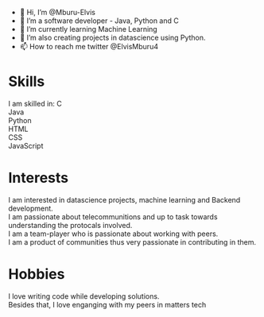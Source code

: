 - 👋 Hi, I’m @Mburu-Elvis
- 👀 I’m a software developer - Java, Python and C
- 🌱 I’m currently learning Machine Learning
- 💞️ I’m also creating projects in datascience using Python.
- 📫 How to reach me twitter @ElvisMburu4

# Skills
I am skilled in:
  C \
  Java \
  Python \
  HTML \
  CSS \
  JavaScript 
  
# Interests
  I am interested in datascience projects, machine learning and Backend development. \
  I am passionate about telecommunitions and up to task towards understanding the protocals involved. \
  I am a team-player who is passionate about working with peers. \
  I am a product of communities thus very passionate in contributing in them. 
# Hobbies
  I love writing code while developing solutions. \
  Besides that, I love enganging with my peers in matters tech
<!---
Mburu-Elvis/Mburu-Elvis is a ✨ special ✨ repository because its `README.md` (this file) appears on your GitHub profile.
You can click the Preview link to take a look at your changes.
--->
